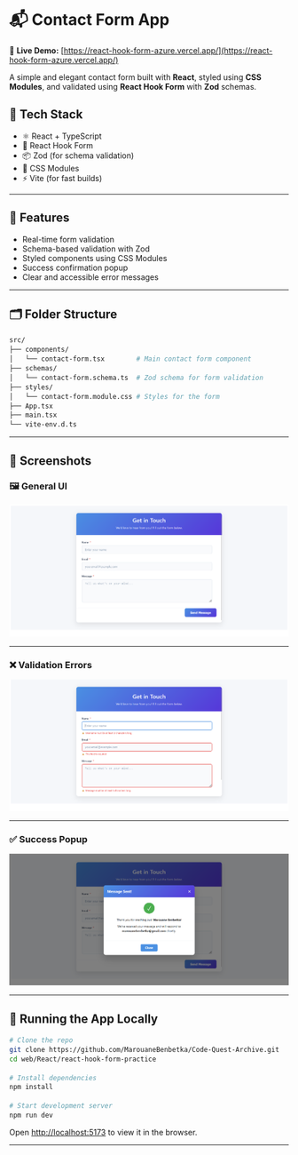 # 📬 Contact Form App

🔗 **Live Demo:** [https://react-hook-form-azure.vercel.app/](https://react-hook-form-azure.vercel.app/)

A simple and elegant contact form built with **React**, styled using **CSS Modules**, and validated using **React Hook Form** with **Zod** schemas.

## 🧰 Tech Stack

-   ⚛️ React + TypeScript
-   🎣 React Hook Form
-   📦 Zod (for schema validation)
-   💅 CSS Modules
-   ⚡ Vite (for fast builds)

---

## 🚀 Features

-   Real-time form validation
-   Schema-based validation with Zod
-   Styled components using CSS Modules
-   Success confirmation popup
-   Clear and accessible error messages

---

## 🗂️ Folder Structure

```bash
src/
├── components/
│   └── contact-form.tsx        # Main contact form component
├── schemas/
│   └── contact-form.schema.ts  # Zod schema for form validation
├── styles/
│   └── contact-form.module.css # Styles for the form
├── App.tsx
├── main.tsx
└── vite-env.d.ts
```

---

## 📸 Screenshots

### 🖼️ General UI

![General UI](./github/screenshots/general-ui.png)

---

### ❌ Validation Errors

![Validation Errors](./github/screenshots/errors.png)

---

### ✅ Success Popup

![Success Popup](./github/screenshots/success-popup.png)

---

## 🧪 Running the App Locally

```bash
# Clone the repo
git clone https://github.com/MarouaneBenbetka/Code-Quest-Archive.git
cd web/React/react-hook-form-practice

# Install dependencies
npm install

# Start development server
npm run dev
```

Open [http://localhost:5173](http://localhost:5173) to view it in the browser.

---
